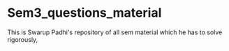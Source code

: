 # Sem3_questions_material
This is Swarup Padhi's repository of all sem material which he has to solve rigorously,
